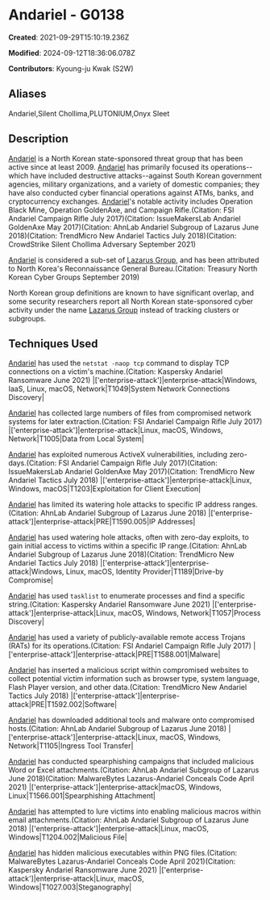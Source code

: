 # Andariel - G0138

**Created**: 2021-09-29T15:10:19.236Z

**Modified**: 2024-09-12T18:36:06.078Z

**Contributors**: Kyoung-ju Kwak (S2W)

## Aliases

Andariel,Silent Chollima,PLUTONIUM,Onyx Sleet

## Description

[Andariel](https://attack.mitre.org/groups/G0138) is a North Korean state-sponsored threat group that has been active since at least 2009. [Andariel](https://attack.mitre.org/groups/G0138) has primarily focused its operations--which have included destructive attacks--against South Korean government agencies, military organizations, and a variety of domestic companies; they have also conducted cyber financial operations against ATMs, banks, and cryptocurrency exchanges. [Andariel](https://attack.mitre.org/groups/G0138)'s notable activity includes Operation Black Mine, Operation GoldenAxe, and Campaign Rifle.(Citation: FSI Andariel Campaign Rifle July 2017)(Citation: IssueMakersLab Andariel GoldenAxe May 2017)(Citation: AhnLab Andariel Subgroup of Lazarus June 2018)(Citation: TrendMicro New Andariel Tactics July 2018)(Citation: CrowdStrike Silent Chollima Adversary September 2021)

[Andariel](https://attack.mitre.org/groups/G0138) is considered a sub-set of [Lazarus Group](https://attack.mitre.org/groups/G0032), and has been attributed to North Korea's Reconnaissance General Bureau.(Citation: Treasury North Korean Cyber Groups September 2019)

North Korean group definitions are known to have significant overlap, and some security researchers report all North Korean state-sponsored cyber activity under the name [Lazarus Group](https://attack.mitre.org/groups/G0032) instead of tracking clusters or subgroups.

## Techniques Used


[Andariel](https://attack.mitre.org/groups/G0138) has used the <code>netstat -naop tcp</code> command to display TCP connections on a victim's machine.(Citation: Kaspersky Andariel Ransomware June 2021)
|['enterprise-attack']|enterprise-attack|Windows, IaaS, Linux, macOS, Network|T1049|System Network Connections Discovery|


[Andariel](https://attack.mitre.org/groups/G0138) has collected large numbers of files from compromised network systems for later extraction.(Citation: FSI Andariel Campaign Rifle July 2017)
|['enterprise-attack']|enterprise-attack|Linux, macOS, Windows, Network|T1005|Data from Local System|


[Andariel](https://attack.mitre.org/groups/G0138) has exploited numerous ActiveX vulnerabilities, including zero-days.(Citation: FSI Andariel Campaign Rifle July 2017)(Citation: IssueMakersLab Andariel GoldenAxe May 2017)(Citation: TrendMicro New Andariel Tactics July 2018)
|['enterprise-attack']|enterprise-attack|Linux, Windows, macOS|T1203|Exploitation for Client Execution|


[Andariel](https://attack.mitre.org/groups/G0138) has limited its watering hole attacks to specific IP address ranges.(Citation: AhnLab Andariel Subgroup of Lazarus June 2018)
|['enterprise-attack']|enterprise-attack|PRE|T1590.005|IP Addresses|


[Andariel](https://attack.mitre.org/groups/G0138) has used watering hole attacks, often with zero-day exploits, to gain initial access to victims within a specific IP range.(Citation: AhnLab Andariel Subgroup of Lazarus June 2018)(Citation: TrendMicro New Andariel Tactics July 2018)
|['enterprise-attack']|enterprise-attack|Windows, Linux, macOS, Identity Provider|T1189|Drive-by Compromise|


[Andariel](https://attack.mitre.org/groups/G0138) has used <code>tasklist</code> to enumerate processes and find a specific string.(Citation: Kaspersky Andariel Ransomware June 2021)
|['enterprise-attack']|enterprise-attack|Linux, macOS, Windows, Network|T1057|Process Discovery|


[Andariel](https://attack.mitre.org/groups/G0138) has used a variety of publicly-available remote access Trojans (RATs) for its operations.(Citation: FSI Andariel Campaign Rifle July 2017)
|['enterprise-attack']|enterprise-attack|PRE|T1588.001|Malware|


[Andariel](https://attack.mitre.org/groups/G0138) has inserted a malicious script within compromised websites to collect potential victim information such as browser type, system language, Flash Player version, and other data.(Citation: TrendMicro New Andariel Tactics July 2018)
|['enterprise-attack']|enterprise-attack|PRE|T1592.002|Software|


[Andariel](https://attack.mitre.org/groups/G0138) has downloaded additional tools and malware onto compromised hosts.(Citation: AhnLab Andariel Subgroup of Lazarus June 2018)
|['enterprise-attack']|enterprise-attack|Linux, macOS, Windows, Network|T1105|Ingress Tool Transfer|


[Andariel](https://attack.mitre.org/groups/G0138) has conducted spearphishing campaigns that included malicious Word or Excel attachments.(Citation: AhnLab Andariel Subgroup of Lazarus June 2018)(Citation: MalwareBytes Lazarus-Andariel Conceals Code April 2021)
|['enterprise-attack']|enterprise-attack|macOS, Windows, Linux|T1566.001|Spearphishing Attachment|


[Andariel](https://attack.mitre.org/groups/G0138) has attempted to lure victims into enabling malicious macros within email attachments.(Citation: AhnLab Andariel Subgroup of Lazarus June 2018)
|['enterprise-attack']|enterprise-attack|Linux, macOS, Windows|T1204.002|Malicious File|


[Andariel](https://attack.mitre.org/groups/G0138) has hidden malicious executables within PNG files.(Citation: MalwareBytes Lazarus-Andariel Conceals Code April 2021)(Citation: Kaspersky Andariel Ransomware June 2021)
|['enterprise-attack']|enterprise-attack|Linux, macOS, Windows|T1027.003|Steganography|


